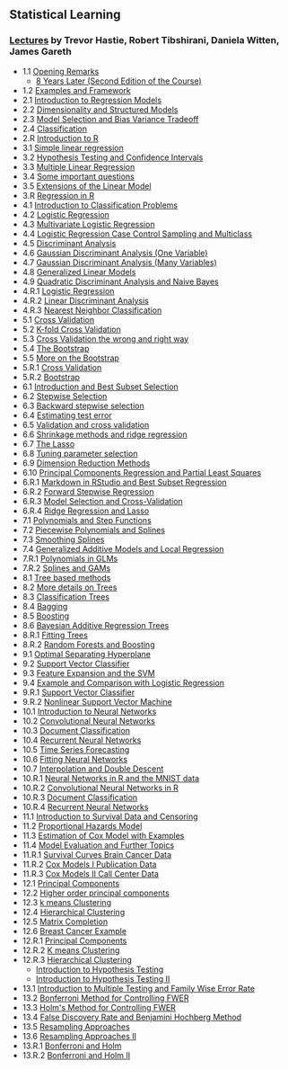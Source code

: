 
## Statistical Learning
### [Lectures](https://www.youtube.com/watch?v=LvySJGj-88U&list=PLoROMvodv4rOzrYsAxzQyHb8n_RWNuS1e) by Trevor Hastie, Robert Tibshirani, Daniela Witten, James Gareth

- 1.1 [Opening Remarks](https://youtu.be/LvySJGj-88U)
    - [8 Years Later (Second Edition of the Course)](https://youtu.be/9vlDVxG4ulA)
- 1.2 [Examples and Framework](https://youtu.be/B9s8rpdNxU0)
- 2.1 [Introduction to Regression Models](https://youtu.be/ox0cKk7h4o0)
- 2.2 [Dimensionality and Structured Models](https://youtu.be/uFwbrdvrAJs)
- 2.3 [Model Selection and Bias Variance Tradeoff](https://youtu.be/pvcEQfcO3pk)
- 2.4 [Classification](https://youtu.be/BMJQ3LQ_QKU)
- 2.R [Introduction to R](https://youtu.be/L03A81OgLlk)
- 3.1 [Simple linear regression](https://youtu.be/vCHtY6Me5FI)
- 3.2 [Hypothesis Testing and Confidence Intervals](https://youtu.be/3GiWpRfkSjc)
- 3.3 [Multiple Linear Regression](https://youtu.be/o9hoLdylWKo)
- 3.4 [Some important questions](https://youtu.be/50sv4UTjE90)
- 3.5 [Extensions of the Linear Model](https://youtu.be/dEBQmiXv9fk)
- 3.R [Regression in R](https://youtu.be/gNZfqHhq_B4)
- 4.1 [Introduction to Classification Problems](https://youtu.be/ju3J7iRy6xI)
- 4.2 [Logistic Regression](https://youtu.be/kr_Be9NVXOM)
- 4.3 [Multivariate Logistic Regression](https://youtu.be/1uJVE8bkabc)
- 4.4 [Logistic Regression Case Control Sampling and Multiclass](https://youtu.be/sYDDk6R-be0)
- 4.5 [Discriminant Analysis](https://youtu.be/oJc2r246VoQ)
- 4.6 [Gaussian Discriminant Analysis (One Variable)](https://youtu.be/14JVlzWHKgk)
- 4.7 [Gaussian Discriminant Analysis (Many Variables)](https://youtu.be/aUlTqhDtpnw)
- 4.8 [Generalized Linear Models](https://youtu.be/n8Nj64FyjSo)
- 4.9 [Quadratic Discriminant Analysis and Naive Bayes](https://youtu.be/giCZkipHEmA)
- 4.R.1 [Logistic Regression](https://youtu.be/QEUtuHSipNE)
- 4.R.2 [Linear Discriminant Analysis](https://youtu.be/WXhku-ISml8)
- 4.R.3 [Nearest Neighbor Classification](https://youtu.be/JRxKBj5ArgU)
- 5.1 [Cross Validation](https://youtu.be/6eWODQJrMKs)
- 5.2 [K-fold Cross Validation](https://youtu.be/AMfvd_hLssE)
- 5.3 [Cross Validation the wrong and right way](https://youtu.be/jgoa28FR__Y)
- 5.4 [The Bootstrap](https://youtu.be/h_LweqiIotE)
- 5.5 [More on the Bootstrap](https://youtu.be/OKREmw6YP64)
- 5.R.1 [Cross Validation](https://youtu.be/nwD-03ncOZ8)
- 5.R.2 [Bootstrap](https://youtu.be/sM_Gve1K4II)
- 6.1 [Introduction and Best Subset Selection](https://youtu.be/nsv5rEV3mVI)
- 6.2 [Stepwise Selection](https://youtu.be/ynXq-Gw1xfE)
- 6.3 [Backward stepwise selection](https://youtu.be/c5aI9cowjRI)
- 6.4 [Estimating test error](https://youtu.be/48P-oV6cH44)
- 6.5 [Validation and cross validation](https://youtu.be/mzb5Xs58bb0)
- 6.6 [Shrinkage methods and ridge regression](https://youtu.be/lLlG5xkyqIA)
- 6.7 [The Lasso](https://youtu.be/0tfPuddPhEY)
- 6.8 [Tuning parameter selection](https://youtu.be/KV1Kt6I8rYs)
- 6.9 [Dimension Reduction Methods](https://youtu.be/bpto4g5l_go)
- 6.10 [Principal Components Regression and Partial Least Squares](https://youtu.be/Uo19ST0IEZI)
- 6.R.1 [Markdown in RStudio and Best Subset Regression](https://youtu.be/r2uSyYTMfnU)
- 6.R.2 [Forward Stepwise Regression](https://youtu.be/XiCXmecCMB4)
- 6.R.3 [Model Selection and Cross-Validation](https://youtu.be/x7b9gmP-L7Q)
- 6.R.4 [Ridge Regression and Lasso](https://youtu.be/KUIIgUwxGxs)
- 7.1 [Polynomials and Step Functions](https://youtu.be/F-D3lZzYn50)
- 7.2 [Piecewise Polynomials and Splines](https://youtu.be/FrVaxvwCLYM)
- 7.3 [Smoothing Splines](https://youtu.be/b_HSFOnrGLI)
- 7.4 [Generalized Additive Models and Local Regression](https://youtu.be/3aMB51GMUyQ)
- 7.R.1 [Polynomials in GLMs](https://youtu.be/ywQviM69DKI)
- 7.R.2 [Splines and GAMs](https://youtu.be/RkSrnBBx8sg)
- 8.1 [Tree based methods](https://youtu.be/QNnayf--_yk)
- 8.2 [More details on Trees](https://youtu.be/JaoTOfTNOVk)
- 8.3 [Classification Trees](https://youtu.be/gLcfKSMKOb0)
- 8.4 [Bagging](https://youtu.be/_cKAxjnInfA)
- 8.5 [Boosting](https://youtu.be/cdl4C2eCOHk)
- 8.6 [Bayesian Additive Regression Trees](https://youtu.be/xWhPwHZF4c0)
- 8.R.1 [Fitting Trees](https://youtu.be/GHXUm7GnGGE)
- 8.R.2 [Random Forests and Boosting](https://youtu.be/98mnFELJ8z8)
- 9.1 [Optimal Separating Hyperplane](https://youtu.be/Op0OyOuDjcQ)
- 9.2 [Support Vector Classifier](https://youtu.be/pjvnCEfAswc)
- 9.3 [Feature Expansion and the SVM](https://youtu.be/02icdqOJsH4)
- 9.4 [Example and Comparison with Logistic Regression](https://youtu.be/m5d7-URGnVY)
- 9.R.1 [Support Vector Classifier](https://youtu.be/WCRwbrNWrpw)
- 9.R.2 [Nonlinear Support Vector Machine](https://youtu.be/VuQOjKk0_tE)
- 10.1 [Introduction to Neural Networks](https://youtu.be/jJb2qytbcNg)
- 10.2 [Convolutional Neural Networks](https://youtu.be/ggOZuZnA6is)
- 10.3 [Document Classification](https://youtu.be/Zw3L-0ZP_DA)
- 10.4 [Recurrent Neural Networks](https://youtu.be/MexNVKPwu7g)
- 10.5 [Time Series Forecasting](https://youtu.be/ogx1q2xBHkc)
- 10.6 [Fitting Neural Networks](https://youtu.be/07zslA8BXZY)
- 10.7 [Interpolation and Double Descent](https://youtu.be/qRHdQz_P_Lo)
- 10.R.1 [Neural Networks in R and the MNIST data](https://youtu.be/Ut647c_aZoc)
- 10.R.2 [Convolutional Neural Networks in R](https://youtu.be/cVtL_ITG8po)
- 10.R.3 [Document Classification](https://youtu.be/SFHNg2X9o60)
- 10.R.4 [Recurrent Neural Networks](https://youtu.be/bi34fBER1ds)
- 11.1 [Introduction to Survival Data and Censoring](https://youtu.be/7_XK7mGMm1E)
- 11.2 [Proportional Hazards Model](https://youtu.be/lP42Vly2MVg)
- 11.3 [Estimation of Cox Model with Examples](https://youtu.be/ujIMPpl2Tr0)
- 11.4 [Model Evaluation and Further Topics](https://youtu.be/rRYfWAsG4RI)
- 11.R.1 [Survival Curves Brain Cancer Data](https://youtu.be/hfKYYexJfuY)
- 11.R.2 [Cox Models I Publication Data](https://youtu.be/j3rcoz4u7m8)
- 11.R.3 [Cox Models II Call Center Data](https://youtu.be/w6VAT8jqTjk)
- 12.1 [Principal Components](https://youtu.be/kpuQqOzQXfM)
- 12.2 [Higher order principal components](https://youtu.be/O30nHhyBiAs)
- 12.3 [k means Clustering](https://youtu.be/ded_NQqOe7I)
- 12.4 [Hierarchical Clustering](https://youtu.be/yktzn-Mr2Nw)
- 12.5 [Matrix Completion](https://youtu.be/MYKb5KcI55s)
- 12.6 [Breast Cancer Example](https://youtu.be/InBhMLEx6sU)
- 12.R.1 [Principal Components](https://youtu.be/YCwSrtSoZ9M)
- 12.R.2 [K means Clustering](https://youtu.be/j6aM9ITqLIY)
- 12.R.3 [Hierarchical Clustering](https://youtu.be/dJr7wBUYNgw)
    - [Introduction to Hypothesis Testing](https://youtu.be/ti9NFdjf3sM)
    - [Introduction to Hypothesis Testing II](https://youtu.be/klFG10_XajI)
- 13.1 [Introduction to Multiple Testing and Family Wise Error Rate](https://youtu.be/)
- 13.2 [Bonferroni Method for Controlling FWER](https://youtu.be/xML6pCgPv2c)
- 13.3 [Holm's Method for Controlling FWER](https://youtu.be/8r_pMRnG97s)
- 13.4 [False Discovery Rate and Benjamini Hochberg Method](https://youtu.be/4RPUrwzgO6c)
- 13.5 [Resampling Approaches](https://youtu.be/BwjVTbU6is0)
- 13.6 [Resampling Approaches II](https://youtu.be/Zylc7K3hZoA)
- 13.R.1  [Bonferroni and Holm](https://youtu.be/3pelOJpcnxA)
- 13.R.2  [Bonferroni and Holm II](https://youtu.be/BLDCLw4ke-Q)
